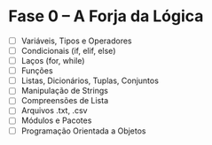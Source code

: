 # Fase 0 – A Forja da Lógica

- [ ] Variáveis, Tipos e Operadores
- [ ] Condicionais (if, elif, else)
- [ ] Laços (for, while)
- [ ] Funções
- [ ] Listas, Dicionários, Tuplas, Conjuntos
- [ ] Manipulação de Strings
- [ ] Compreensões de Lista
- [ ] Arquivos .txt, .csv
- [ ] Módulos e Pacotes
- [ ] Programação Orientada a Objetos